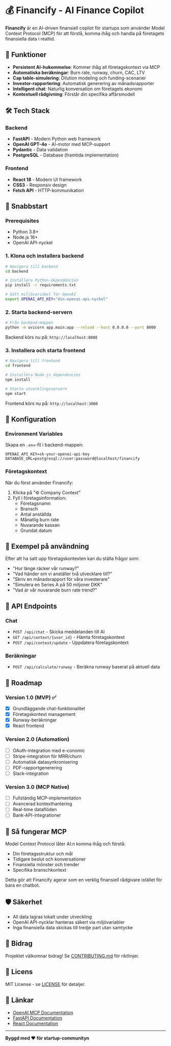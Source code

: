 # 💰 Financify - AI Finance Copilot

**Financify** är en AI-driven finansiell copilot för startups som använder Model Context Protocol (MCP) för att förstå, komma ihåg och handla på företagets finansiella data i realtid.

## 🎯 Funktioner

- **Persistent AI-hukommelse**: Kommer ihåg all företagskontext via MCP
- **Automatiska beräkningar**: Burn rate, runway, churn, CAC, LTV
- **Cap table-simulering**: Dilution modeling och funding-scenarier  
- **Investor-rapportering**: Automatisk generering av månadsrapporter
- **Intelligent chat**: Naturlig konversation om företagets ekonomi
- **Kontextuell rådgivning**: Förstår din specifika affärsmodell

## 🛠️ Tech Stack

### Backend
- **FastAPI** - Modern Python web framework
- **OpenAI GPT-4o** - AI-motor med MCP-support
- **Pydantic** - Data validation
- **PostgreSQL** - Database (framtida implementation)

### Frontend  
- **React 18** - Modern UI framework
- **CSS3** - Responsiv design
- **Fetch API** - HTTP-kommunikation

## 🚀 Snabbstart

### Prerequisites
- Python 3.8+
- Node.js 16+
- OpenAI API-nyckel

### 1. Klona och installera backend

```bash
# Navigera till backend
cd backend

# Installera Python-dependencies
pip install -r requirements.txt

# Sätt miljövariabel för OpenAI
export OPENAI_API_KEY="din-openai-api-nyckel"
```

### 2. Starta backend-servern

```bash
# Från backend-mappen
python -m uvicorn app.main:app --reload --host 0.0.0.0 --port 8000
```

Backend körs nu på: `http://localhost:8000`

### 3. Installera och starta frontend

```bash
# Navigera till frontend
cd frontend

# Installera Node.js dependencies
npm install

# Starta utvecklingsservern
npm start
```

Frontend körs nu på: `http://localhost:3000`

## 🔧 Konfiguration

### Environment Variables

Skapa en `.env`-fil i backend-mappen:

```env
OPENAI_API_KEY=sk-your-openai-api-key
DATABASE_URL=postgresql://user:password@localhost/financify
```

### Företagskontext

När du först använder Financify:

1. Klicka på "⚙️ Company Context" 
2. Fyll i företagsinformation:
   - Företagsnamn
   - Bransch  
   - Antal anställda
   - Månatlig burn rate
   - Nuvarande kassan
   - Grundat datum

## 💬 Exempel på användning

Efter att ha satt upp företagskontexten kan du ställa frågor som:

- "Hur länge räcker vår runway?"
- "Vad händer om vi anställer två utvecklare till?"
- "Skriv en månadsrapport för våra investerare"
- "Simulera en Series A på 50 miljoner DKK"
- "Vad är vår nuvarande burn rate trend?"

## 🔄 API Endpoints

### Chat
- `POST /api/chat` - Skicka meddelanden till AI
- `GET /api/context/{user_id}` - Hämta företagskontext
- `POST /api/context/update` - Uppdatera företagskontext

### Beräkningar
- `POST /api/calculate/runway` - Beräkna runway baserat på aktuell data

## 🎯 Roadmap

### Version 1.0 (MVP) ✅
- [x] Grundläggande chat-funktionalitet
- [x] Företagskontext management
- [x] Runway-beräkningar
- [x] React frontend

### Version 2.0 (Automation)
- [ ] OAuth-integration med e-conomic
- [ ] Stripe-integration för MRR/churn
- [ ] Automatisk datasynkronisering
- [ ] PDF-rapportgenerering
- [ ] Slack-integration

### Version 3.0 (MCP Native)
- [ ] Fullständig MCP-implementation
- [ ] Avancerad kontexthantering
- [ ] Real-time dataflöden
- [ ] Bank-API-integrationer

## 🧠 Så fungerar MCP

Model Context Protocol låter AI:n komma ihåg och förstå:
- Din företagsstruktur och mål
- Tidigare beslut och konversationer  
- Finansiella mönster och trender
- Specifika branschkontext

Detta gör att Financify agerar som en verklig finansiell rådgivare istället för bara en chatbot.

## 🛡️ Säkerhet

- All data lagras lokalt under utveckling
- OpenAI API-nycklar hanteras säkert via miljövariabler
- Inga finansiella data skickas till tredje part utan samtycke

## 🤝 Bidrag

Projektet välkomnar bidrag! Se [CONTRIBUTING.md](CONTRIBUTING.md) för riktlinjer.

## 📄 Licens

MIT License - se [LICENSE](LICENSE) för detaljer.

## 🔗 Länkar

- [OpenAI MCP Documentation](https://platform.openai.com/docs/guides/mcp)
- [FastAPI Documentation](https://fastapi.tiangolo.com/)
- [React Documentation](https://react.dev/)

---

**Byggd med ❤️ för startup-communityn** 